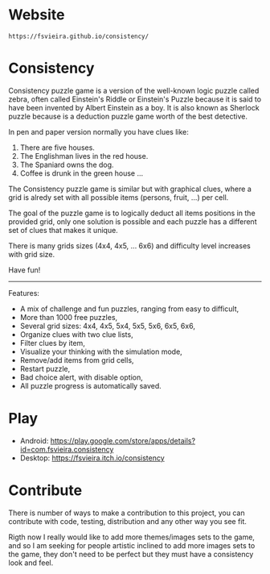 # Website
	https://fsvieira.github.io/consistency/
	
# Consistency

Consistency puzzle game is a version of the well-known logic puzzle called zebra, often called Einstein's Riddle or Einstein's Puzzle because it is said to have been invented by Albert Einstein as a boy. It is also known as Sherlock puzzle because is a deduction puzzle game worth of the best detective.

In pen and paper version normally you have clues like: 
1. There are five houses.
2. The Englishman lives in the red house.
3. The Spaniard owns the dog.
4. Coffee is drunk in the green house
...

The Consistency puzzle game is similar but with graphical clues, where a grid is alredy set with 
all possible items (persons, fruit, ...) per cell.

The goal of the puzzle game is to logically deduct all items positions in the provided grid, only one solution
is possible and each puzzle has a different set of clues that makes it unique.

There is many grids sizes (4x4, 4x5, ... 6x6) and difficulty level increases with grid size. 

Have fun!

------------------------------------
Features:
- A mix of challenge and fun puzzles, ranging from easy to difficult,
- More than 1000 free puzzles,
- Several grid sizes: 4x4, 4x5, 5x4, 5x5, 5x6, 6x5, 6x6,
- Organize clues with two clue lists,
- Filter clues by item,
- Visualize your thinking with the simulation mode,
- Remove/add items from grid cells,
- Restart puzzle,
- Bad choice alert, with disable option,
- All puzzle progress is automatically saved.

# Play
 * Android: https://play.google.com/store/apps/details?id=com.fsvieira.consistency
 * Desktop: https://fsvieira.itch.io/consistency

# Contribute
There is number of ways to make a contribution to this project, you can contribute with code, testing, distribution and 
any other way you see fit. 
	
Rigth now I really would like to add more themes/images sets to the game, and so I am seeking for people artistic inclined 
to add more images sets to the game, they don't need to be perfect but they must have a consistency look and feel.

	
